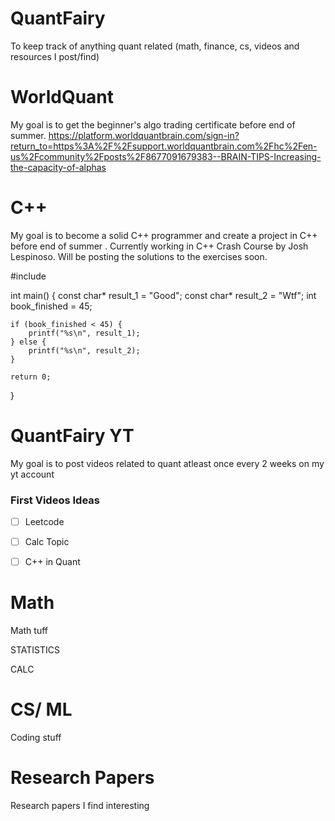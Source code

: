 # QuantFairy 
To keep track of anything quant related (math, finance, cs, videos and resources I post/find)

# WorldQuant

My goal is to get the beginner's algo trading certificate before end of summer.
https://platform.worldquantbrain.com/sign-in?return_to=https%3A%2F%2Fsupport.worldquantbrain.com%2Fhc%2Fen-us%2Fcommunity%2Fposts%2F8677091679383--BRAIN-TIPS-Increasing-the-capacity-of-alphas


# C++ 

My goal is to become a solid C++ programmer and create a project in C++ before end of summer . Currently working in C++ Crash Course by Josh Lespinoso. Will be posting the solutions to the exercises soon.

#include <cstdio>

int main() {
    const char* result_1 = "Good";
    const char* result_2 = "Wtf";
    int book_finished = 45;

    if (book_finished < 45) {
        printf("%s\n", result_1);
    } else {
        printf("%s\n", result_2);
    }

    return 0;
}



# QuantFairy YT

My goal is to post videos related to quant atleast once every 2 weeks on my yt account

### First Videos Ideas
- [ ] Leetcode 
- [ ] Calc Topic
- [ ] C++ in Quant


# Math

Math tuff 

STATISTICS

CALC


# CS/ ML

Coding stuff

# Research Papers

Research papers I find interesting



